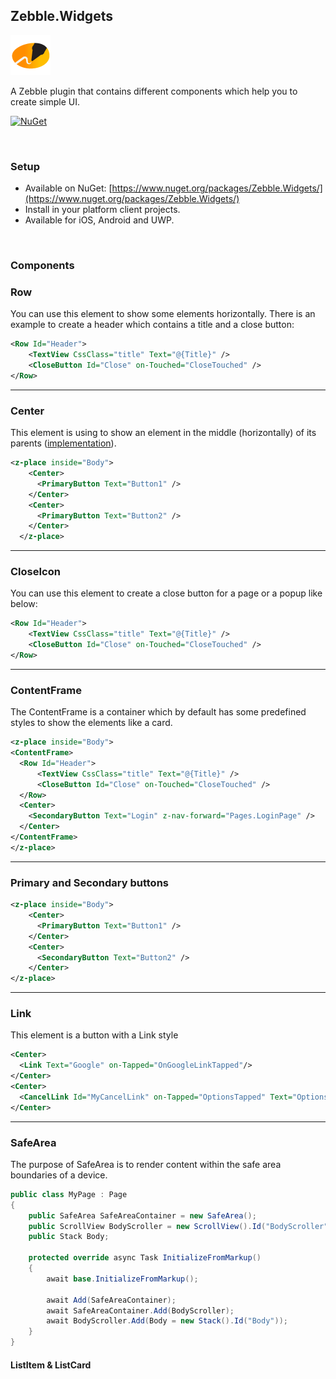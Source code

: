 [logo]: https://raw.githubusercontent.com/Geeksltd/Zebble.Widgets/master/Shared/NuGet/Icon.png "Zebble.Widgets"


## Zebble.Widgets

![logo]

A Zebble plugin that contains different components which help you to create simple UI.


[![NuGet](https://img.shields.io/nuget/v/Zebble.Widgets.svg?label=NuGet)](https://www.nuget.org/packages/Zebble.Widgets/)

<br>

### Setup
* Available on NuGet: [https://www.nuget.org/packages/Zebble.Widgets/](https://www.nuget.org/packages/Zebble.Widgets/)
* Install in your platform client projects.
* Available for iOS, Android and UWP.
<br>


### Components

### Row

You can use this element to show some elements horizontally. There is an example to create a header which contains a title and a close button:

```xml
<Row Id="Header">
    <TextView CssClass="title" Text="@{Title}" />
    <CloseButton Id="Close" on-Touched="CloseTouched" />
</Row>
```

---

### Center

This element is using to show an element in the middle (horizontally) of its parents ([implementation](/Shared/Center.cs)).

```xml
<z-place inside="Body">
    <Center>
      <PrimaryButton Text="Button1" />
    </Center>
    <Center>
      <PrimaryButton Text="Button2" />
    </Center>
  </z-place>
```

---

### CloseIcon

You can use this element to create a close button for a page or a popup like below:

```xml
<Row Id="Header">
    <TextView CssClass="title" Text="@{Title}" />
    <CloseButton Id="Close" on-Touched="CloseTouched" />
</Row>
```

---

### ContentFrame

The ContentFrame is a container which by default has some predefined styles to show the elements like a card.

```xml
<z-place inside="Body">
<ContentFrame>
  <Row Id="Header">
      <TextView CssClass="title" Text="@{Title}" />
      <CloseButton Id="Close" on-Touched="CloseTouched" />
  </Row>
  <Center>
    <SecondaryButton Text="Login" z-nav-forward="Pages.LoginPage" />
  </Center>
</ContentFrame>
</z-place>

```

---

### Primary and Secondary buttons

```xml
<z-place inside="Body">
    <Center>
      <PrimaryButton Text="Button1" />
    </Center>
    <Center>
      <SecondaryButton Text="Button2" />
    </Center>
</z-place>
```

---

### Link

This element is a button with a Link style

```xml
<Center>
  <Link Text="Google" on-Tapped="OnGoogleLinkTapped"/>
</Center>
<Center>
  <CancelLink Id="MyCancelLink" on-Tapped="OptionsTapped" Text="Options" />
</Center>
```

---

### SafeArea

The purpose of SafeArea is to render content within the safe area boundaries of a device.

```csharp
public class MyPage : Page
{
    public SafeArea SafeAreaContainer = new SafeArea();
    public ScrollView BodyScroller = new ScrollView().Id("BodyScroller");
    public Stack Body;

    protected override async Task InitializeFromMarkup()
    {
        await base.InitializeFromMarkup();

        await Add(SafeAreaContainer);
        await SafeAreaContainer.Add(BodyScroller);
        await BodyScroller.Add(Body = new Stack().Id("Body"));
    }
}
```

#### ListItem & ListCard


